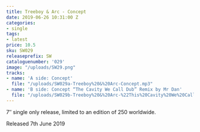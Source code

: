 ```yaml
---
title: Treeboy & Arc - Concept
date: 2019-06-26 10:31:00 Z
categories:
- single
tags:
- latest
price: 10.5
sku: SW029
releaseprefix: SW
cataloguenumber: '029'
image: "/uploads/SW29.png"
tracks:
- name: 'A side: Concept'
  file: "/uploads/SW029a-Treeboy%20&%20Arc-Concept.mp3"
- name: 'B side: Concept “The Cavity We Call Dub” Remix by Mr Dan'
  file: "/uploads/SW029b-Treeboy%20&%20Arc-%22This%20Cavity%20We%20Call%20Dub%22%20Remix%20by%20Mr%20Dan.mp3"
---
```


7″ single only release, limited to an edition of 250 worldwide.

Released 7th June 2019